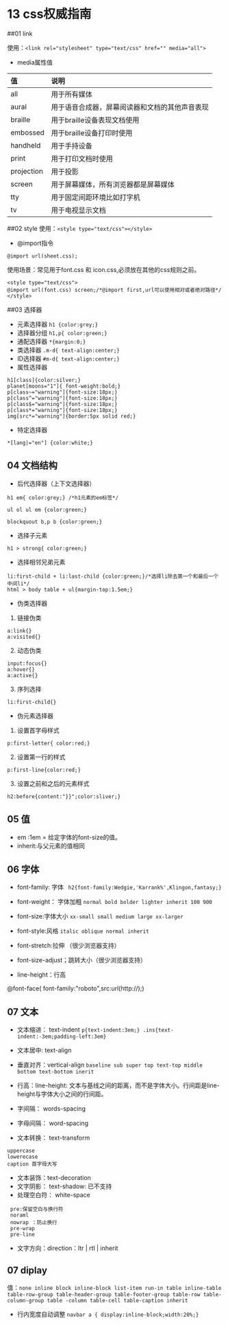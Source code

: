 # 13 css权威指南 

##01 link

使用：`<link rel="stylesheet" type="text/css" href="" media="all">`

+ media属性值

|  值  |  说明 |
|:-------|:------|
|   all | 用于所有媒体          |
|   aural | 用于语音合成器，屏幕阅读器和文档的其他声音表现         | 
|   braille  | 用于braille设备表现文档使用         | 
|   embossed | 用于braille设备打印时使用          |  
|   handheld | 用于手持设备         | 
|   print | 用于打印文档时使用          | 
|   projection | 用于投影          | 
|   screen | 用于屏幕媒体，所有浏览器都是屏幕媒体|  
|   tty | 用于固定间距环境比如打字机|  
|   tv | 用于电视显示文档        | 

##02 style
使用：`<style type="text/css"></style>`

+ @import指令

`@import url(sheet.css);`

使用场景：常见用于font.css 和 icon.css,必须放在其他的css规则之前。
```
<style type="text/css">
@import url(font.css) screen;/*@import first,url可以使用相对或者绝对路径*/
</style>
```

##03 选择器

+ 元素选择器
`h1 {color:grey;}`
+ 选择器分组
`h1,p{ color:green;}`
+ 通配选择器
`*{margin:0;}`
+ 类选择器
`.m-d{ text-align:center;}`
+ ID选择器
`#m-d{ text-align:center;}`
+ 属性选择器
```
h1[class]{color:silver;}
planet[moons="1"]{ font-weight:bold;}
p[class~="warning"]{font-size:18px;}
p[class^="warning"]{font-size:18px;}
p[class$="warning"]{font-size:18px;}
p[class*="warning"]{font-size:18px;}
img[src*="warning"]{border:5px solid red;}
```
+ 特定选择器
```
*[lang|="en"] {color:white;}
```

## 04 文档结构

+ 后代选择器（上下文选择器）
```
h1 em{ color:grey;} /*h1元素的em标签*/

ul ol ul em {color:green;}

blockquout b,p b {color:green;}
```
+ 选择子元素
```
h1 > strong{ color:green;}
```
+ 选择相邻兄弟元素
```
li:first-child + li:last-child {color:green;}/*选择li除去第一个和最后一个中间li*/
html > body table + ul{margin-top:1.5em;}
```
+ 伪类选择器
 
1. 链接伪类
```
a:link{}
a:visited{}
```

2. 动态伪类
```
input:focus{}
a:hover{}
a:active{}
```

3. 序列选择
```
li:first-child{}
```
+ 伪元素选择器

1. 设置首字母样式
```
p:first-letter{ color:red;}
```

2. 设置第一行的样式
```
p:first-line{color:red;}
```

3. 设置之前和之后的元素样式
```
h2:before{content:"}}";color:sliver;}
```

## 05 值
+ em :1em = 给定字体的font-size的值。
+ inherit:与父元素的值相同

## 06 字体
+ font-family: 字体
` h2{font-family:Wedgie,'Karrank%',Klingon,fantasy;}`

+ font-weight： 字体加粗
`normal bold bolder lighter inherit 100 900`

+ font-size:字体大小
`xx-small small medium large xx-larger`

+ font-style:风格
`italic oblique normal inherit`

+ font-stretch:拉伸 （很少浏览器支持）
+ font-size-adjust；跳转大小（很少浏览器支持）

+ line-height：行高

@font-face( font-family:"roboto",src:url(http://);)

## 07 文本

+ 文本缩进： text-indent
 `p{text-indent:3em;} .ins{text-indent:-3em;padding-left:3em}  `

+ 文本居中: text-align

+ 垂直对齐：vertical-align
`baseline sub super top text-top middle bottom text-bottom inerit`

+ 行高：line-height:
文本与基线之间的距离，而不是字体大小。行间距是line-height与字体大小之间的行间距。

+ 字间隔： words-spacing
+ 字母间隔： word-spacing
+ 文本转换： text-transform
```
uppercase 
lowerecase 
caption 首字母大写
```
+ 文本装饰：text-decoration
+ 文字阴影： text-shadow: 已不支持
+ 处理空白符： white-space
```
 pre:保留空白与换行符
 noraml 
 nowrap ：防止换行
 pre-wrap 
 pre-line
```
+ 文字方向：direction：ltr | rtl | inherit
 

 ## 07 diplay
值：`none inline block inline-block list-item run-in table inline-table table-row-group table-header-group table-footer-group table-row table-column-group table -column table-cell table-caption inherit`

+ 行内宽度自动调整
`navbar a { display:inline-block;width:20%;} `

